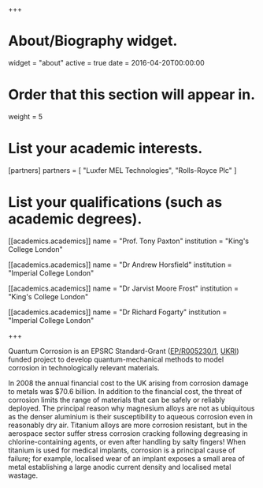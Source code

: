 +++
# About/Biography widget.
widget = "about"
active = true
date = 2016-04-20T00:00:00

# Order that this section will appear in.
weight = 5

# List your academic interests.
[partners]
  partners = [
    "Luxfer MEL Technologies",
    "Rolls-Royce Plc"
  ]

# List your qualifications (such as academic degrees).
[[academics.academics]]
  name = "Prof. Tony Paxton"
  institution = "King's College London"

[[academics.academics]]
  name = "Dr Andrew Horsfield"
  institution = "Imperial College London"

[[academics.academics]]
  name = "Dr Jarvist Moore Frost"
  institution = "King's College London"

[[academics.academics]]
  name = "Dr Richard Fogarty"
  institution = "Imperial College London"

+++

Quantum Corrosion is an EPSRC Standard-Grant
([EP/R005230/1](http://gow.epsrc.ac.uk/NGBOViewGrant.aspx?GrantRef=EP/R005230/1), [UKRI](http://gtr.ukri.org/project/54EEC293-6F23-4938-AB0D-CF56F0AB131D)) funded project to develop quantum-mechanical methods to model corrosion in technologically relevant materials.

In 2008 the annual financial cost to the UK arising from corrosion damage to
metals was $70.6 billion. In addition to the financial cost, the threat of
corrosion limits the range of materials that can be safely or reliably
deployed. The principal reason why magnesium alloys are not as ubiquitous as
the denser aluminium is their susceptibility to aqueous corrosion even in
reasonably dry air. Titanium alloys are more corrosion resistant, but in the
aerospace sector suffer stress corrosion cracking following degreasing in
chlorine-containing agents, or even after handling by salty fingers! When
titanium is used for medical implants, corrosion is a principal cause of
failure; for example, localised wear of an implant exposes a small area of
metal establishing a large anodic current density and localised metal wastage.

